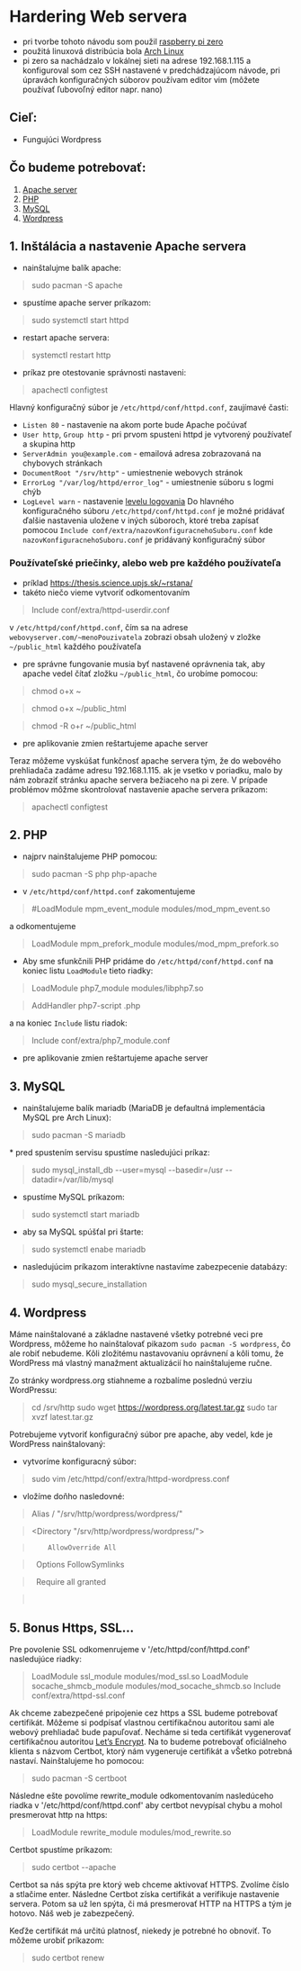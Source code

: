 # Hardering Web servera

* pri tvorbe tohoto návodu som použil [raspberry pi zero](https://www.raspberrypi.org/products/raspberry-pi-zero/)
* použitá linuxová distribúcia bola [Arch Linux](https://archlinuxarm.org/platforms/armv6/raspberry-pi)
* pi zero sa nachádzalo v lokálnej sieti na adrese 192.168.1.115 a konfiguroval som cez SSH nastavené v predchádzajúcom návode, pri úpravách konfiguračných súborov používam editor vim (môžete používať ľubovoľný editor napr. nano)

## Cieľ:
* Fungujúci Wordpress

## Čo budeme potrebovať:
1. [Apache server](https://httpd.apache.org/)
2. [PHP](http://php.net/)
3. [MySQL](https://mariadb.com/)
4. [Wordpress](https://wordpress.org/)

## 1. Inštálácia a nastavenie Apache servera
* nainštalujme balík apache:

> sudo pacman -S apache

* spustíme apache server príkazom:

> sudo systemctl start httpd

* restart apache servera:

> systemctl restart http

* príkaz pre otestovanie správnosti nastaveni:

> apachectl configtest

Hlavný konfiguračný súbor je `/etc/httpd/conf/httpd.conf`, zaujímavé časti:
  * `Listen 80` - nastavenie na akom porte bude Apache počúvať
  * `User http`, `Group http` - pri prvom spusteni httpd je vytvorený používateľ a skupina http
  * `ServerAdmin you@example.com` - emailová adresa zobrazovaná na chybovych stránkach
  * `DocumentRoot "/srv/http"` - umiestnenie webovych stránok
  * `ErrorLog "/var/log/httpd/error_log"` - umiestnenie súboru s logmi chýb
  * `LogLevel warn` - nastavenie [levelu logovania](https://httpd.apache.org/docs/2.4/mod/core.html#loglevel)
Do hlavného konfiguračného súboru `/etc/httpd/conf/httpd.conf` je možné pridávať ďalšie nastavenia uložene v iných súboroch, ktoré treba zapísať pomocou `Include conf/extra/nazovKonfiguracnehoSuboru.conf` kde `nazovKonfiguracnehoSuboru.conf` je pridávaný konfiguračný súbor
    
### Používateľské priečinky, alebo web pre každého používateľa 
* príklad https://thesis.science.upjs.sk/~rstana/
* takéto niečo vieme vytvoriť odkomentovaním 

>Include conf/extra/httpd-userdir.conf 

v `/etc/httpd/conf/httpd.conf`, čím sa na adrese `webovyserver.com/~menoPouzivatela` zobrazi obsah uložený v zložke `~/public_html` každého používateľa

* pre správne fungovanie musia byť nastavené oprávnenia tak, aby apache vedel čítať zložku `~/public_html`, čo urobíme pomocou:

>chmod o+x ~

>chmod o+x ~/public_html

>chmod -R o+r ~/public_html

* pre aplikovanie zmien reštartujeme apache server

Teraz môžeme vyskúšat funkčnosť apache servera tým, že do webového prehliadača zadáme adresu 192.168.1.115. ak je vsetko v poriadku, malo by nám zobraziť stránku apache servera bežiaceho na pi zere. V prípade problémov môžme skontrolovať nastavenie apache servera príkazom:

> apachectl configtest

## 2. PHP
* najprv nainštalujeme PHP pomocou:

> sudo pacman -S php php-apache

* v `/etc/httpd/conf/httpd.conf` zakomentujeme 

> #LoadModule mpm_event_module modules/mod_mpm_event.so 

a odkomentujeme 

> LoadModule mpm_prefork_module modules/mod_mpm_prefork.so

* Aby sme sfunkčnili PHP pridáme do `/etc/httpd/conf/httpd.conf` na koniec listu `LoadModule` tieto riadky:

>LoadModule php7_module modules/libphp7.so

>AddHandler php7-script .php

a na koniec `Include` listu riadok:

>Include conf/extra/php7_module.conf

* pre aplikovanie zmien reštartujeme apache server

## 3. MySQL

* nainštalujeme balík mariadb (MariaDB je defaultná implementácia MySQL pre Arch Linux): 

> sudo pacman -S mariadb

* pred spustením servisu spustíme nasledujúci príkaz:

> sudo mysql_install_db --user=mysql --basedir=/usr --datadir=/var/lib/mysql

* spustíme MySQL príkazom:

> sudo systemctl start mariadb

* aby sa MySQL spúšťal pri štarte:

> sudo systemctl enabe mariadb

* nasledujúcim príkazom interaktívne nastavíme zabezpecenie databázy:

> sudo mysql_secure_installation

## 4. Wordpress

Máme nainštalované a základne nastavené všetky potrebné veci pre Wordpress, môžeme ho nainštalovať pikazom `sudo pacman -S wordpress`, čo ale robiť nebudeme. Kôli zložitému nastavovaniu oprávnení a kôli tomu, že WordPress má vlastný manažment aktualizácií ho nainštalujeme ručne.

Zo stránky wordpress.org stiahneme a rozbalíme poslednú verziu WordPressu:

>cd /srv/http
>sudo wget https://wordpress.org/latest.tar.gz
>sudo tar xvzf latest.tar.gz

Potrebujeme vytvoriť konfiguračný súbor pre apache, aby vedel, kde je WordPress nainštalovaný:

* vytvoríme konfiguracný súbor:

>sudo vim /etc/httpd/conf/extra/httpd-wordpress.conf

* vložíme doňho nasledovné:


> Alias / "/srv/http/wordpress/wordpress/"

> <Directory "/srv/http/wordpress/wordpress/">

>         AllowOverride All

>         Options FollowSymlinks

>         Require all granted

> </Directory>


## 5. Bonus Https, SSL...

Pre povolenie SSL odkomenrujeme v '/etc/httpd/conf/httpd.conf' nasledujúce riadky:

>LoadModule ssl_module modules/mod_ssl.so
>LoadModule socache_shmcb_module modules/mod_socache_shmcb.so
>Include conf/extra/httpd-ssl.conf

Ak chceme zabezpečené pripojenie cez https a SSL budeme potrebovať certifikát. Môžeme si podpísať vlastnou certifikačnou autoritou sami ale webový prehliadač bude papuľovať. Necháme si teda certifikát vygenerovať certifikačnou autoritou [Let’s Encrypt](https://letsencrypt.org/). Na to budeme potrebovať oficiálneho klienta s názvom Certbot, ktorý nám vygeneruje certifikát a vŠetko potrebná nastaví. Nainštalujeme ho pomocou:

> sudo pacman -S certboot

Následne ešte povolíme rewrite_module odkomentovaním nasledúceho riadka v '/etc/httpd/conf/httpd.conf' aby certbot nevypísal chybu a mohol presmerovat http na https:

> LoadModule rewrite_module modules/mod_rewrite.so 

Certbot spustíme príkazom:

> sudo certbot --apache

Certbot sa nás spýta pre ktorý web chceme aktivovať HTTPS. Zvolíme číslo a stlačime enter. Následne Certbot získa certifikát a verifikuje nastavenie servera. Potom sa už len spýta, či má presmerovať HTTP na HTTPS a tým je hotovo. Náš web je zabezpečený.

Keďže certifikát má určitú platnosť, niekedy je potrebné ho obnoviť. To mǒžeme urobiť príkazom:

> sudo certbot renew
